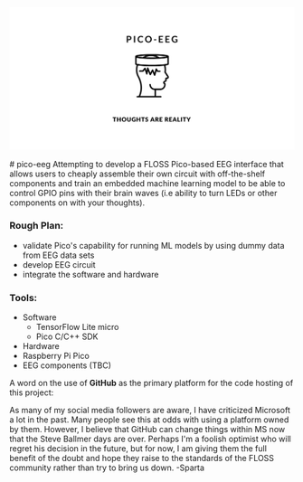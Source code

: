 <p align="center">

![pico-eeg Logo](https://raw.githubusercontent.com/zpartacoos/pico-eeg/master/images/PICO-EEG.png)

<p>
# pico-eeg
Attempting to develop a FLOSS Pico-based EEG interface that allows users to cheaply assemble their own circuit with off-the-shelf components and train an embedded machine learning model to be able to control GPIO pins with their brain waves (i.e ability to turn LEDs or other components on with your thoughts).

### Rough Plan:
- validate Pico's capability for running ML models by using dummy data from EEG data sets
- develop EEG circuit
- integrate the software and hardware

### Tools:
- Software
  - TensorFlow Lite micro
  - Pico C/C++ SDK
- Hardware
- Raspberry Pi Pico
- EEG components (TBC)







A word on the use of **GitHub** as the primary platform for the code hosting of this project:

As many of my social media followers are aware, I have criticized Microsoft a lot in the past. Many people see this at odds with using a platform owned by them. However, I believe that GitHub can change things within MS now that the Steve Ballmer days are over. Perhaps I'm a foolish optimist who will regret his decision in the future, but for now, I am giving them the full benefit of the doubt and hope they raise to the standards of the FLOSS community rather than try to bring us down.
-Sparta


